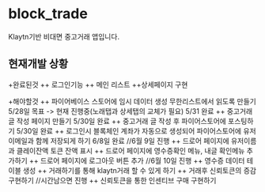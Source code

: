 # block_trade

Klaytn기반 비대면 중고거래 앱입니다.

## 현재개발 상황

+완료된것
++ 로그인기능 
++ 메인 리스트 
++상세페이지 구현 

+해야할것
++ 파이어베이스 스토어에 임시 데이터 생성 무한리스트에서 읽도록 만들기 5/28일 목표 -> 현재 진행중(노래탭과 상세탭의 교체가 필요) 5/31 완료
++ 중고거래 글 작성 페이지 만들기 5/30일 완료
++ 중고거래 글 작성 후 파이어스토어에 포스팅하기 5/30일 완료
++ 로그인시 블록체인 계좌가 자동으로 생성되어 파이어스토어에 유저이메일과 함께 저장되게 하기 6/8일 완료
//6월 9일 진행
++ 드로어 페이지에 유저이름과 클레이잔액 토큰 잔액 표시
++ 드로어 페이지에 영수증확인 메뉴, 내글 확인메뉴 추가하기
++ 드로어 페이지에 로그아웃 버튼 추가
//6월 10일 진행
++ 영수증 데이터 테이블 생성
++ 거래하기를 통해 klaytn거래 할 수 있게 하기
++ 거래후 신뢰토큰의 증감 구현하기
//시간남으면 진행
++ 신뢰토큰을 통한 인센티브 구매 구현하기

